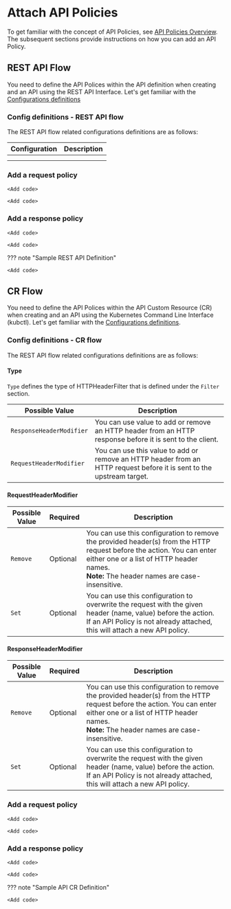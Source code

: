 # Attach API Policies

To get familiar with the concept of API Policies, see [API Policies Overview]({{base_path}}/develop-and-deploy-api/api-policies-overview). The subsequent sections provide instructions on how you can add an API Policy.

## REST API Flow

You need to define the API Polices within the API definition when creating and an API using the REST API Interface. Let's get familiar with the [Configurations definitions](#configurations-definitions---rest-api-flow)

### Config definitions - REST API flow

The REST API flow related configurations definitions are as follows:

| **Configuration**       | **Description**                                 |
|-------------------------|-------------------------------------------------|
|                         |                                                 |
|                         |                                                 |

### Add a request policy

```tab="Single Policy"
<Add code>
```

```tab="Multiple Policies"
<Add code>
```

### Add a response policy

```tab="Single Policy"
<Add code>
```

```tab="Multiple Policies"
<Add code>
```

??? note "Sample REST API Definition"

    <Add code>

## CR Flow

You need to define the API Polices within the API Custom Resource (CR) when creating and an API using the Kubernetes Command Line Interface (kubctl). Let's get familiar with the [Configurations definitions](#configurations-definitions---cr-flow).

### Config definitions - CR flow

The REST API flow related configurations definitions are as follows:

#### Type

`Type` defines the type of HTTPHeaderFilter that is defined under the `Filter` section.

| **Possible Value**                | **Description**                                                                                                      |
|------------------------- |----------------------------------------------------------------------------------------------------------------------------------------------------------------------|
| `ResponseHeaderModifier` | You can use value to add or remove an HTTP header from an HTTP response before it is sent to the client.             |
| `RequestHeaderModifier`  | You can use this value to add or remove an HTTP header from an HTTP request before it is sent to the upstream target.             |

#### RequestHeaderModifier

| **Possible Value**                | **Required** | **Description**                                                                                                      |
|------------------------- |-----------------| -----------------|
| `Remove` | Optional | You can use this configuration to remove the provided header(s) from the HTTP request before the action. You can enter either one or a list of HTTP header names. <br/> **Note:** The header names are case-insensitive. |
| `Set`  | Optional | You can use this configuration to overwrite the request with the given header (name, value) before the action. If an API Policy is not already attached, this will attach a new API policy. |

#### ResponseHeaderModifier

| **Possible Value**                | **Required** | **Description**                                                                                                      |
|------------------------- |-----------------| -----------------|
| `Remove` | Optional | You can use this configuration to remove the provided header(s) from the HTTP request before the action. You can enter either one or a list of HTTP header names. <br/> **Note:** The header names are case-insensitive. |
| `Set`  | Optional | You can use this configuration to overwrite the request with the given header (name, value) before the action. If an API Policy is not already attached, this will attach a new API policy. |

### Add a request policy

```tab="Single Policy"
<Add code>
```

```tab="Multiple Policies"
<Add code>
```

### Add a response policy

```tab="Single Policy"
<Add code>
```

```tab="Multiple Policies"
<Add code>
```

??? note "Sample API CR Definition"

    <Add code>

